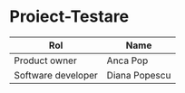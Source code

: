 # Proiect-Testare
| Rol  | Name  |
|---|---|
| Product owner | Anca Pop |
| Software developer | Diana Popescu |
